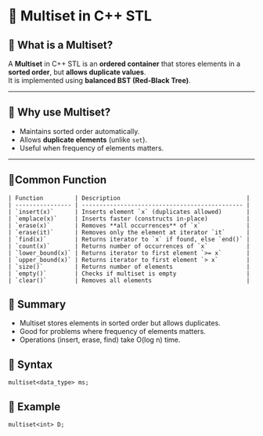 # 📘 Multiset in C++ STL

## 🔹 What is a Multiset?
A **Multiset** in C++ STL is an **ordered container** that stores elements in a **sorted order**, but **allows duplicate values**.  
It is implemented using **balanced BST (Red-Black Tree)**.

---

## 🔹 Why use Multiset?
- Maintains sorted order automatically.
- Allows **duplicate elements** (unlike `set`).
- Useful when frequency of elements matters.

---


## 🔹Common Function
```
| Function         | Description                                    |
| ---------------- | ---------------------------------------------- |
| `insert(x)`      | Inserts element `x` (duplicates allowed)       |
| `emplace(x)`     | Inserts faster (constructs in-place)           |
| `erase(x)`       | Removes **all occurrences** of `x`             |
| `erase(it)`      | Removes only the element at iterator `it`      |
| `find(x)`        | Returns iterator to `x` if found, else `end()` |
| `count(x)`       | Returns number of occurrences of `x`           |
| `lower_bound(x)` | Returns iterator to first element `>= x`       |
| `upper_bound(x)` | Returns iterator to first element `> x`        |
| `size()`         | Returns number of elements                     |
| `empty()`        | Checks if multiset is empty                    |
| `clear()`        | Removes all elements                           |

```

## 🔹 Summary
- Multiset stores elements in sorted order but allows duplicates.
- Good for problems where frequency of elements matters.
- Operations (insert, erase, find) take O(log n) time.

## 🔹 Syntax
```
multiset<data_type> ms;
```

## 🔹 Example
```
multiset<int> D;
```
